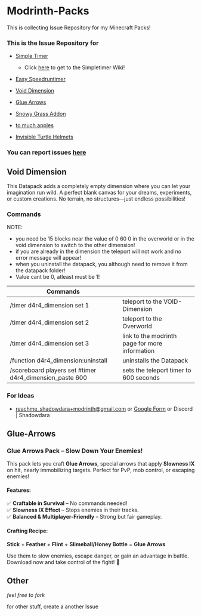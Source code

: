 <!--

https://github.com/ShadowDara/Modrinth-Packs/issues

-->

# Modrinth-Packs

This is collecting Issue Repository for my Minecraft Packs!

### This is the Issue Repository for

- [Simple Timer](https://modrinth.com/datapack/simpletimer)
  - Click <a href="https://github.com/ShadowDara/Modrinth-Packs/wiki">here</a> to get to the Simpletimer Wiki!

- [Easy Speedruntimer](https://modrinth.com/datapack/easyspeedruntimer)

- [Void Dimension](https://modrinth.com/datapack/easy-void-dimension)

- [Glue Arrows](https://modrinth.com/datapack/glue-arrow)

- [Snowy Grass Addon](https://modrinth.com/mod/snowy-grass-addon)

- [to much apples](https://modrinth.com/mod/to-much-apples)

- [Invisible Turtle Helmets](https://modrinth.com/resourcepack/invible-turtle-helmets)

### You can report issues [here](https://github.com/ShadowDara/Modrinth-Packs/issues)


## Void Dimension

This Datapack adds a completely empty dimension where you can let your imagination run wild. A perfect blank canvas for your dreams, experiments, or custom creations. No terrain, no structures—just endless possibilities!
### Commands

NOTE:
- you need be 15 blocks near the value of 0  60 0 in the overworld or in the void dimension to switch to the other dimension!
- if you are already in the dimension the teleport will not work and no error message will appear!
- when you uninstall the datapack, you although need to remove it from the datapack folder!
- Value cant be 0, atleast must be 1!

|   Commands  |     |
| --- | --- |
|  /timer d4r4_dimension set 1   |   teleport to the VOID-Dimension  |
|  /timer d4r4_dimension set 2   |   teleport to the Overworld  |
|  /timer d4r4_dimension set 3   |   link to the modrinth page for more information  |
|  /function d4r4_dimension:uninstall   |   uninstalls the Datapack  |
|  /scoreboard players set #timer d4r4_dimension_paste 600   |   sets the teleport timer to 600 seconds |

### For Ideas
- reachme_shadowdara+modrinth@gmail.com or [Google Form](https://forms.gle/5tz3EfeitoBgqWwz6) or Discord | Shadowdara


## Glue-Arrows

### **Glue Arrows Pack – Slow Down Your Enemies!**  

This pack lets you craft **Glue Arrows**, special arrows that apply **Slowness IX** on hit, nearly immobilizing targets. Perfect for PvP, mob control, or escaping enemies!  

#### **Features:**  
✅ **Craftable in Survival** – No commands needed!  
✅ **Slowness IX Effect** – Stops enemies in their tracks.  
✅ **Balanced & Multiplayer-Friendly** – Strong but fair gameplay.  

#### **Crafting Recipe:**  
**Stick** + **Feather** + **Flint** + **Slimeball/Honey Bottle** = **Glue Arrows**  

Use them to slow enemies, escape danger, or gain an advantage in battle. Download now and take control of the fight! 🎯


## Other

*feel free to fork*

for other stuff, create a another Issue

